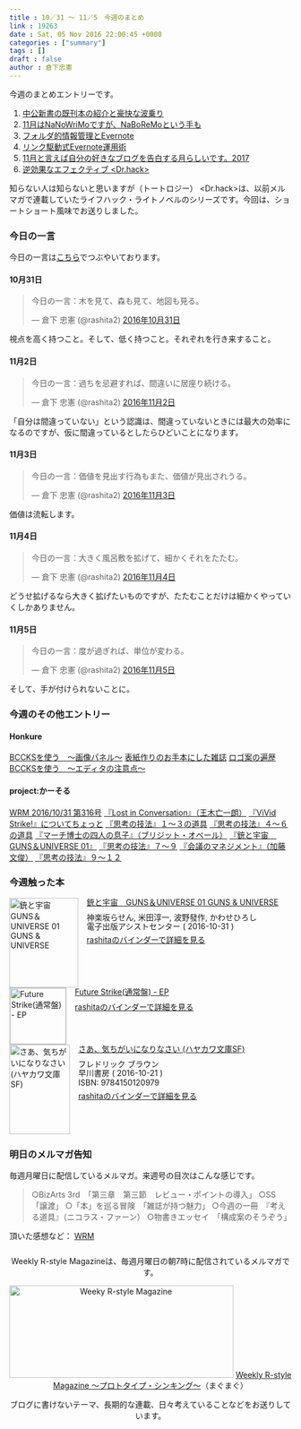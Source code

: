 ```yaml
---
title : 10／31 〜 11／5　今週のまとめ
link : 19263
date : Sat, 05 Nov 2016 22:00:45 +0000
categories : ["summary"]
tags : []
draft : false
author : 倉下忠憲
---
```


今週のまとめエントリーです。
 
<ol>
<li><a href="https://rashita.net/blog/?p=19210">中公新書の既刊本の紹介と豪快な波乗り</a></li>
<li><a href="https://rashita.net/blog/?p=19219">11月はNaNoWriMoですが、NaBoReMoという手も</a></li>
<li><a href="https://rashita.net/blog/?p=19224">フォルダ的情報管理とEvernote</a></li>
<li><a href="https://rashita.net/blog/?p=19227">リンク駆動式Evernote運用術</a></li>
<li><a href="https://rashita.net/blog/?p=19242">11月と言えば自分の好きなブログを告白する月らしいです。2017</a></li>
<li><a href="https://rashita.net/blog/?p=19246">逆効果なエフェクティブ &lt;Dr.hack&gt;</a></li>
</ol>

知らない人は知らないと思いますが（トートロジー） &lt;Dr.hack&gt;は、以前メルマガで連載していたライフハック・ライトノベルのシリーズです。今回は、ショートショート風味でお送りしました。

<h3>今日の一言</h3>
今日の一言は<a href="http://twitter.com/rashita2 ">こちら</a>でつぶやいております。

<h4>10月31日</h4>

<blockquote class="twitter-tweet" data-lang="ja"><p lang="ja" dir="ltr">今日の一言：木を見て、森も見て、地図も見る。</p>&mdash; 倉下 忠憲 (@rashita2) <a href="https://twitter.com/rashita2/status/792991933060657152">2016年10月31日</a></blockquote>
<script async src="//platform.twitter.com/widgets.js" charset="utf-8"></script>

視点を高く持つこと。そして、低く持つこと。それぞれを行き来すること。

<h4>11月2日</h4>

<blockquote class="twitter-tweet" data-lang="ja"><p lang="ja" dir="ltr">今日の一言：過ちを忌避すれば、間違いに居座り続ける。</p>&mdash; 倉下 忠憲 (@rashita2) <a href="https://twitter.com/rashita2/status/793783168952180736">2016年11月2日</a></blockquote>
<script async src="//platform.twitter.com/widgets.js" charset="utf-8"></script>

「自分は間違っていない」という認識は、間違っていないときには最大の効率になるのですが、仮に間違っているとしたらひどいことになります。

<h4>11月3日</h4>

<blockquote class="twitter-tweet" data-lang="ja"><p lang="ja" dir="ltr">今日の一言：価値を見出す行為もまた、価値が見出されうる。</p>&mdash; 倉下 忠憲 (@rashita2) <a href="https://twitter.com/rashita2/status/794171720126984196">2016年11月3日</a></blockquote>
<script async src="//platform.twitter.com/widgets.js" charset="utf-8"></script>

価値は流転します。

<h4>11月4日</h4>

<blockquote class="twitter-tweet" data-lang="ja"><p lang="ja" dir="ltr">今日の一言：大きく風呂敷を拡げて、細かくそれをたたむ。</p>&mdash; 倉下 忠憲 (@rashita2) <a href="https://twitter.com/rashita2/status/794455902770188288">2016年11月4日</a></blockquote>
<script async src="//platform.twitter.com/widgets.js" charset="utf-8"></script>

どうせ拡げるなら大きく拡げたいものですが、たたむことだけは細かくやっていくしかありません。

<h4>11月5日</h4>

<blockquote class="twitter-tweet" data-lang="ja"><p lang="ja" dir="ltr">今日の一言：度が過ぎれば、単位が変わる。</p>&mdash; 倉下 忠憲 (@rashita2) <a href="https://twitter.com/rashita2/status/794766481980391424">2016年11月5日</a></blockquote>
<script async src="//platform.twitter.com/widgets.js" charset="utf-8"></script>

そして、手が付けられないことに。

<h3>今週のその他エントリー</h3>

<H4>Honkure</H4>

<a href="http://honkure.net/cursor/?p=137">BCCKSを使う　〜画像パネル〜</a>
<a href="http://honkure.net/cursor/?p=146">表紙作りのお手本にした雑誌</a>
<a href="http://honkure.net/cursor/?p=150">ロゴ案の遍歴</a>
<a href="http://honkure.net/cursor/?p=162">BCCKSを使う　〜エディタの注意点〜</a>


<H4>project:かーそる</H4>

<a href="http://honkure.net/rbook/archives/1262">WRM 2016/10/31 第316号</a>
<a href="http://honkure.net/rbook/archives/1265">『Lost in Conversation』（王木亡一朗）</a>
<a href="http://honkure.net/rbook/archives/1270">『ViVid Strike!』についてちょっと</a>
<a href="http://honkure.net/rbook/archives/1276">『思考の技法』１〜３の道具</a>
<a href="http://honkure.net/rbook/archives/1280">『思考の技法』４〜６の道具</a>
<a href="http://honkure.net/rbook/archives/1283">『マーチ博士の四人の息子』（ブリジット・オベール）</a>
<a href="http://honkure.net/rbook/archives/1286">『銃と宇宙　GUNS＆UNIVERSE 01』</a>
<a href="http://honkure.net/rbook/archives/1291">『思考の技法』７〜９</a>
<a href="http://honkure.net/rbook/archives/1295">『会議のマネジメント』（加藤文俊）</a>
<a href="http://honkure.net/rbook/archives/1298">『思考の技法』９〜１２</a>

<H3>今週触った本</H3>

<div class="mm-middle" style="margin-bottom:0px;"><div class="mm-image" style="float:left;"><a href="http://www.amazon.co.jp/exec/obidos/ASIN/B01M6BKL8I/rashita1000-22 /ref=nosim" target="_blank"><img src="http://ecx.images-amazon.com/images/I/61IYJJV%2BPgL._SL160_.jpg" alt="銃と宇宙　GUNS＆UNIVERSE  01 GUNS & UNIVERSE" title="銃と宇宙　GUNS＆UNIVERSE  01 GUNS & UNIVERSE" width="123" height="160" border="0" /></a></div><div class="mm-content" style="float:left;margin-left:15px;line-height:120%"><div class="mm-title" style="line-height:120%"><a href="http://www.amazon.co.jp/exec/obidos/ASIN/B01M6BKL8I/rashita1000-22 /ref=nosim" target="_blank">銃と宇宙　GUNS＆UNIVERSE  01 GUNS & UNIVERSE</a></div><div class="mm-detail" style="margin-top:10px;">神楽坂らせん, 米田淳一, 波野發作, かわせひろし<br />電子出版アシストセンター ( 2016-10-31 )<br /><div style="margin:7px 0px"><a href="http://mediamarker.net/u/rashita/?asin=B01M6BKL8I" target="_blank">rashitaのバインダーで詳細を見る</a></div></div></div><div style="clear:left"></div></div>


<div class="mm-middle" style="margin-bottom:0px;"><div class="mm-image" style="float:left;"><a href="https://itunes.apple.com/jp/album/future-strike-tong-chang-pan/id1166426400" target="_blank"><img src="http://is2.mzstatic.com/image/thumb/Music71/v4/7e/df/dd/7edfdde6-5557-b55f-6094-c0d4cf3059ae/source/100x100bb.jpg" alt="Future Strike(通常盤) - EP" title="Future Strike(通常盤) - EP" width="100" height="100" style="border:1px solid #CCCCCC;" /></a>
</div><div class="mm-content" style="float:left;margin-left:15px;line-height:120%"><div class="mm-title" style="line-height:120%"><a href="https://itunes.apple.com/jp/album/future-strike-tong-chang-pan/id1166426400" target="_blank">Future Strike(通常盤) - EP</a></div><div class="mm-detail" style="margin-top:10px;"><div style="margin:7px 0px"><a href="http://mediamarker.net/u/rashita/?url=https%3A%2F%2Fitunes.apple.com%2Fjp%2Falbum%2Ffuture-strike-tong-chang-pan%2Fid1166426400" target="_blank">rashitaのバインダーで詳細を見る</a></div></div></div><div style="clear:left"></div></div>


<div class="mm-middle" style="margin-bottom:0px;"><div class="mm-image" style="float:left;"><a href="http://www.amazon.co.jp/exec/obidos/ASIN/4150120978/rashita1000-22 /ref=nosim" target="_blank"><img src="http://ecx.images-amazon.com/images/I/41DxVkdIKiL._SL160_.jpg" alt="さあ、気ちがいになりなさい (ハヤカワ文庫SF)" title="さあ、気ちがいになりなさい (ハヤカワ文庫SF)" width="108" height="160" border="0" /></a></div><div class="mm-content" style="float:left;margin-left:15px;line-height:120%"><div class="mm-title" style="line-height:120%"><a href="http://www.amazon.co.jp/exec/obidos/ASIN/4150120978/rashita1000-22 /ref=nosim" target="_blank">さあ、気ちがいになりなさい (ハヤカワ文庫SF)</a></div><div class="mm-detail" style="margin-top:10px;">フレドリック ブラウン<br />早川書房 ( 2016-10-21 )<br />ISBN: 9784150120979<br /><div style="margin:7px 0px"><a href="http://mediamarker.net/u/rashita/?asin=4150120978" target="_blank">rashitaのバインダーで詳細を見る</a></div></div></div><div style="clear:left"></div></div>


<h3>明日のメルマガ告知</h3>
毎週月曜日に配信しているメルマガ。来週号の目次はこんな感じです。
<blockquote>
○BizArts 3rd　「第三章　第三節　レビュー・ポイントの導入」
○SS　「譲渡」
○「本」を巡る冒険　「雑誌が持つ魅力」
○今週の一冊　『考える道具』（ニコラス・ファーン）
○物書きエッセイ　「構成案のそうぞう」
</blockquote>

頂いた感想など：
<a class="twitter-timeline"  href="https://twitter.com/rashita2/timelines/427262290753097729"  data-widget-id="427265271171010561">WRM</a>
    <script>!function(d,s,id){var js,fjs=d.getElementsByTagName(s)[0],p=/^http:/.test(d.location)?'http':'https';if(!d.getElementById(id)){js=d.createElement(s);js.id=id;js.src=p+"://platform.twitter.com/widgets.js";fjs.parentNode.insertBefore(js,fjs);}}(document,"script","twitter-wjs");</script>


<div style="text-align:center;margin-top:25px;">
Weekly R-style Magazineは、毎週月曜日の朝7時に配信されているメルマガです。

<a href="http://www.mag2.com/m/0001185133.html" target="_blank"><img src="https://rashita.net/blog/wp-content/uploads/2010/09/mmbanner.jpg" alt="Weeky R-style Magazine" width="400" height="165" class="alignnone size-full wp-image-12201" /></a>
<a href="http://www.mag2.com/m/0001185133.html" target="_blank">Weekly R-style Magazine ～プロトタイプ・シンキング～</a>（まぐまぐ）

ブログに書けないテーマ、長期的な連載、日々考えていることなどをお送りしています。
</div> 